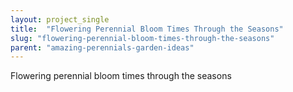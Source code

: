 ```yaml
---
layout: project_single
title:  "Flowering Perennial Bloom Times Through the Seasons"
slug: "flowering-perennial-bloom-times-through-the-seasons"
parent: "amazing-perennials-garden-ideas"
---
```

Flowering perennial bloom times through the seasons